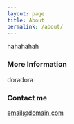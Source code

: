 ```yaml
---
layout: page
title: About
permalink: /about/
---
```


hahahahah

### More Information

doradora

### Contact me

[email@domain.com](mailto:email@domain.com)